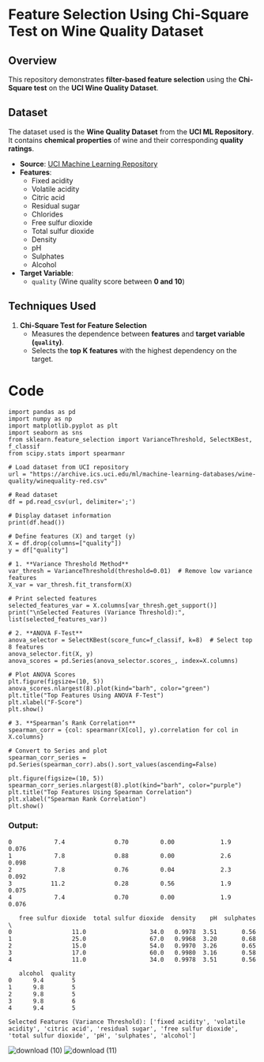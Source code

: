 # Feature Selection Using Chi-Square Test on Wine Quality Dataset

## **Overview**
This repository demonstrates **filter-based feature selection** using the **Chi-Square test** on the **UCI Wine Quality Dataset**.

## **Dataset**
The dataset used is the **Wine Quality Dataset** from the **UCI ML Repository**.
It contains **chemical properties** of wine and their corresponding **quality ratings**.

- **Source**: [UCI Machine Learning Repository](https://archive.ics.uci.edu/ml/datasets/Wine+Quality)
- **Features**:
  - Fixed acidity
  - Volatile acidity
  - Citric acid
  - Residual sugar
  - Chlorides
  - Free sulfur dioxide
  - Total sulfur dioxide
  - Density
  - pH
  - Sulphates
  - Alcohol
- **Target Variable**:  
  - `quality` (Wine quality score between **0 and 10**)

## **Techniques Used**
1. **Chi-Square Test for Feature Selection**  
   - Measures the dependence between **features** and **target variable (`quality`)**.  
   - Selects the **top K features** with the highest dependency on the target.

# Code
```
import pandas as pd
import numpy as np
import matplotlib.pyplot as plt
import seaborn as sns
from sklearn.feature_selection import VarianceThreshold, SelectKBest, f_classif
from scipy.stats import spearmanr

# Load dataset from UCI repository
url = "https://archive.ics.uci.edu/ml/machine-learning-databases/wine-quality/winequality-red.csv"

# Read dataset
df = pd.read_csv(url, delimiter=';')

# Display dataset information
print(df.head())

# Define features (X) and target (y)
X = df.drop(columns=["quality"])
y = df["quality"]

# 1. **Variance Threshold Method**
var_thresh = VarianceThreshold(threshold=0.01)  # Remove low variance features
X_var = var_thresh.fit_transform(X)

# Print selected features
selected_features_var = X.columns[var_thresh.get_support()]
print("\nSelected Features (Variance Threshold):", list(selected_features_var))

# 2. **ANOVA F-Test**
anova_selector = SelectKBest(score_func=f_classif, k=8)  # Select top 8 features
anova_selector.fit(X, y)
anova_scores = pd.Series(anova_selector.scores_, index=X.columns)

# Plot ANOVA Scores
plt.figure(figsize=(10, 5))
anova_scores.nlargest(8).plot(kind="barh", color="green")
plt.title("Top Features Using ANOVA F-Test")
plt.xlabel("F-Score")
plt.show()

# 3. **Spearman’s Rank Correlation**
spearman_corr = {col: spearmanr(X[col], y).correlation for col in X.columns}

# Convert to Series and plot
spearman_corr_series = pd.Series(spearman_corr).abs().sort_values(ascending=False)

plt.figure(figsize=(10, 5))
spearman_corr_series.nlargest(8).plot(kind="barh", color="purple")
plt.title("Top Features Using Spearman Correlation")
plt.xlabel("Spearman Rank Correlation")
plt.show()
```
### Output:
```fixed acidity  volatile acidity  citric acid  residual sugar  chlorides  \
0            7.4              0.70         0.00             1.9      0.076   
1            7.8              0.88         0.00             2.6      0.098   
2            7.8              0.76         0.04             2.3      0.092   
3           11.2              0.28         0.56             1.9      0.075   
4            7.4              0.70         0.00             1.9      0.076   

   free sulfur dioxide  total sulfur dioxide  density    pH  sulphates  \
0                 11.0                  34.0   0.9978  3.51       0.56   
1                 25.0                  67.0   0.9968  3.20       0.68   
2                 15.0                  54.0   0.9970  3.26       0.65   
3                 17.0                  60.0   0.9980  3.16       0.58   
4                 11.0                  34.0   0.9978  3.51       0.56   

   alcohol  quality  
0      9.4        5  
1      9.8        5  
2      9.8        5  
3      9.8        6  
4      9.4        5  

Selected Features (Variance Threshold): ['fixed acidity', 'volatile acidity', 'citric acid', 'residual sugar', 'free sulfur dioxide', 'total sulfur dioxide', 'pH', 'sulphates', 'alcohol']
```
![download (10)](https://github.com/user-attachments/assets/0523db9b-1a79-4ed7-994e-d1ad073c6daa)
![download (11)](https://github.com/user-attachments/assets/7c44abea-6aba-4dcf-bcab-06a1f91243f9)
